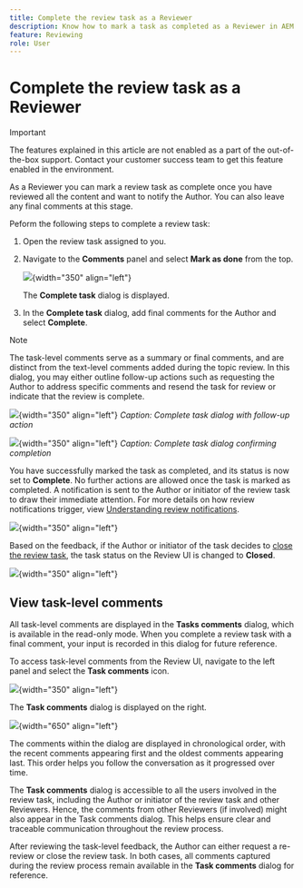 ```yaml
---
title: Complete the review task as a Reviewer
description: Know how to mark a task as completed as a Reviewer in AEM Guides.
feature: Reviewing 
role: User
---
```

# Complete the review task as a Reviewer

>[!IMPORTANT]
>
> The features explained in this article are not enabled as a part of the out-of-the-box support. Contact your customer success team to get this feature enabled in the environment.  

As a Reviewer you can mark a review task as complete once you have reviewed all the content and want to notify the Author. You can also leave any final comments at this stage.

Peform the following steps to complete a review task:

1. Open the review task assigned to you.
2. Navigate to the **Comments** panel and select **Mark as done** from the top. 

    ![](images/review-task-mark-as-done.png){width="350" align="left"}

    The **Complete task** dialog is displayed.
3. In the **Complete task** dialog, add final comments for the Author and select **Complete**. 

>[!NOTE]
>
> The task-level comments serve as a summary or final comments, and are distinct from the text-level comments added during the topic review. In this dialog, you may either outline follow-up actions such as requesting the Author to address specific comments and resend the task for review or indicate that the review is complete.  

![](images/complete-task-dialog-followup.png){width="350" align="left"}
*Caption: Complete task dialog with follow-up action*

![](images/complete-task-dialog.png){width="350" align="left"}
*Caption: Complete task dialog confirming completion*

You have successfully marked the task as completed, and its status is now set to **Complete**. No further actions are allowed once the task is marked as completed. A notification is sent to the Author or initiator of the review task to draw their immediate attention. For more details on how review notifications trigger, view [Understanding review notifications](./review-understanding-review-notifications.md).

![](images/task-completed-status.png){width="350" align="left"}

Based on the feedback, if the Author or initiator of the task decides to [close the review task](./review-close-review-task.md), the task status on the Review UI is changed to **Closed**. 

![](images/review-status-closed-review-ui.png){width="350" align="left"}

## View task-level comments

All task-level comments are displayed in the **Tasks comments** dialog, which is available in the read-only mode. When you complete a review task with a final comment, your input is recorded in this dialog for future reference.

To access task-level comments from the Review UI, navigate to the left panel and select the **Task comments** icon. 

![](images/task-comments-icon.png){width="350" align="left"}

The **Task comments** dialog is displayed on the right. 

![](images/task-comments-reviewer.png){width="650" align="left"}

The comments within the dialog are displayed in chronological order, with the recent comments appearing first and the oldest comments appearing last. This order helps you follow the conversation as it progressed over time.

The **Task comments** dialog is accessible to all the users involved in the review task, including the Author or initiator of the review task and other Reviewers. Hence, the comments from other Reviewers (if involved) might also appear in the Task comments dialog. This helps ensure clear and traceable communication throughout the review process. 

After reviewing the task-level feedback, the Author can either request a re-review or close the review task. In both cases, all comments captured during the review process remain available in the **Task comments** dialog for reference.

